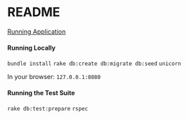 # README

[Running Application](https://weasleys-wizard-wheezes.herokuapp.com)

#### Running Locally

`bundle install`
`rake db:create db:migrate db:seed`
`unicorn`

In your browser: `127.0.0.1:8080`

#### Running the Test Suite

`rake db:test:prepare`
`rspec`
